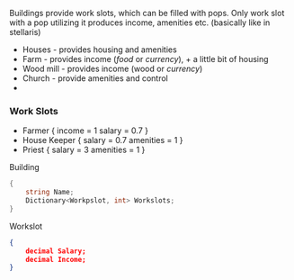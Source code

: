 Buildings provide work slots, which can be filled with pops. Only work slot with a pop utilizing it produces income, amenities etc. (basically like in stellaris)



* Houses - provides housing and amenities 
* Farm - provides income (*food* or *currency*), + a little bit of housing
* Wood mill - provides income (wood or *currency*)
* Church - provide amenities and control
* 

### Work Slots
* Farmer {
	  income = 1
	  salary = 0.7
  }
* House Keeper {
	  salary = 0.7
	  amenities = 1 
  }
* Priest {
	  salary = 3
	  amenities = 1 
  }

Building

```csharp
{
	string Name;
	Dictionary<Workpslot, int> Workslots;
} 
```

Workslot
```json
{
	decimal Salary;
	decimal Income;
}
```